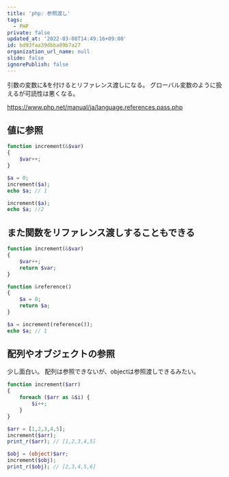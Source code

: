 ```yaml
---
title: 'php: 参照渡し'
tags:
  - PHP
private: false
updated_at: '2022-03-08T14:49:16+09:00'
id: bd93faa39dbba89b7a27
organization_url_name: null
slide: false
ignorePublish: false
---
```

引数の変数に&を付けるとリファレンス渡しになる。
グローバル変数のように扱えるが可読性は悪くなる。

https://www.php.net/manual/ja/language.references.pass.php

## 値に参照
```php
function increment(&$var)
{
    $var++;
}

$a = 0;
increment($a);
echo $a; // 1

increment($a);
echo $a; //2
```

## また関数をリファレンス渡しすることもできる
```php
function increment(&$var)
{
    $var++;
    return $var;
}

function &reference()
{
    $a = 0;
    return $a;
}

$a = increment(reference());
echo $a; // 1
```

## 配列やオブジェクトの参照
少し面白い。
配列は参照できないが、objectは参照渡しできるみたい。

```php
function increment($arr)
{
    foreach ($arr as &$i) {
        $i++;
    }
}

$arr = [1,2,3,4,5];
increment($arr);
print_r($arr); // [1,2,3,4,5]

$obj = (object)$arr;
increment($obj);
print_r($obj); // [2,3,4,5,6]
```
